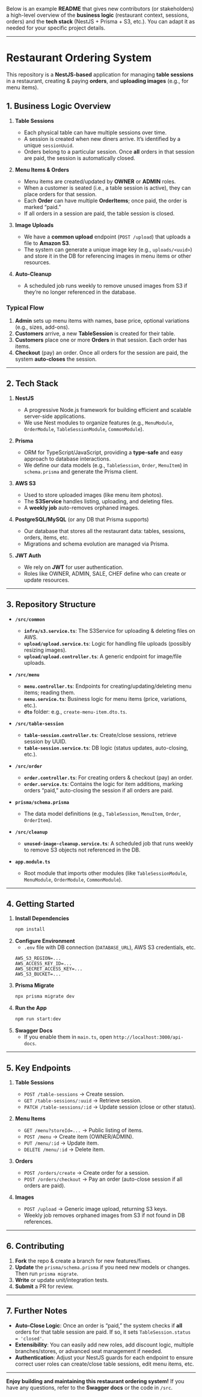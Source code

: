 Below is an example **README** that gives new contributors (or stakeholders) a high-level overview of the **business logic** (restaurant context, sessions, orders) and the **tech stack** (NestJS + Prisma + S3, etc.). You can adapt it as needed for your specific project details.

---

# Restaurant Ordering System

This repository is a **NestJS-based** application for managing **table sessions** in a restaurant, creating & paying **orders**, and **uploading images** (e.g., for menu items).

## 1. Business Logic Overview

1. **Table Sessions**

   - Each physical table can have multiple sessions over time.
   - A session is created when new diners arrive. It’s identified by a unique `sessionUuid`.
   - Orders belong to a particular session. Once **all** orders in that session are paid, the session is automatically closed.

2. **Menu Items & Orders**

   - Menu items are created/updated by **OWNER** or **ADMIN** roles.
   - When a customer is seated (i.e., a table session is active), they can place orders for that session.
   - Each **Order** can have multiple **OrderItems**; once paid, the order is marked “paid.”
   - If all orders in a session are paid, the table session is closed.

3. **Image Uploads**

   - We have a **common upload** endpoint (`POST /upload`) that uploads a file to **Amazon S3**.
   - The system can generate a unique image key (e.g., `uploads/<uuid>`) and store it in the DB for referencing images in menu items or other resources.

4. **Auto-Cleanup**
   - A scheduled job runs weekly to remove unused images from S3 if they’re no longer referenced in the database.

### Typical Flow

1. **Admin** sets up menu items with names, base price, optional variations (e.g., sizes, add-ons).
2. **Customers** arrive, a new **TableSession** is created for their table.
3. **Customers** place one or more **Orders** in that session. Each order has items.
4. **Checkout** (pay) an order. Once all orders for the session are paid, the system **auto-closes** the session.

---

## 2. Tech Stack

1. **NestJS**

   - A progressive Node.js framework for building efficient and scalable server-side applications.
   - We use Nest modules to organize features (e.g., `MenuModule`, `OrderModule`, `TableSessionModule`, `CommonModule`).

2. **Prisma**

   - ORM for TypeScript/JavaScript, providing a **type-safe** and easy approach to database interactions.
   - We define our data models (e.g., `TableSession`, `Order`, `MenuItem`) in `schema.prisma` and generate the Prisma client.

3. **AWS S3**

   - Used to store uploaded images (like menu item photos).
   - The **S3Service** handles listing, uploading, and deleting files.
   - A **weekly job** auto-removes orphaned images.

4. **PostgreSQL/MySQL** (or any DB that Prisma supports)

   - Our database that stores all the restaurant data: tables, sessions, orders, items, etc.
   - Migrations and schema evolution are managed via Prisma.

5. **JWT Auth**
   - We rely on **JWT** for user authentication.
   - Roles like OWNER, ADMIN, SALE, CHEF define who can create or update resources.

---

## 3. Repository Structure

- **`/src/common`**

  - **`infra/s3.service.ts`**: The S3Service for uploading & deleting files on AWS.
  - **`upload/upload.service.ts`**: Logic for handling file uploads (possibly resizing images).
  - **`upload/upload.controller.ts`**: A generic endpoint for image/file uploads.

- **`/src/menu`**

  - **`menu.controller.ts`**: Endpoints for creating/updating/deleting menu items; reading them.
  - **`menu.service.ts`**: Business logic for menu items (price, variations, etc.).
  - **`dto`** folder: e.g., `create-menu-item.dto.ts`.

- **`/src/table-session`**

  - **`table-session.controller.ts`**: Create/close sessions, retrieve session by UUID.
  - **`table-session.service.ts`**: DB logic (status updates, auto-closing, etc.).

- **`/src/order`**

  - **`order.controller.ts`**: For creating orders & checkout (pay) an order.
  - **`order.service.ts`**: Contains the logic for item additions, marking orders “paid,” auto-closing the session if all orders are paid.

- **`prisma/schema.prisma`**

  - The data model definitions (e.g., `TableSession`, `MenuItem`, `Order`, `OrderItem`).

- **`/src/cleanup`**

  - **`unused-image-cleanup.service.ts`**: A scheduled job that runs weekly to remove S3 objects not referenced in the DB.

- **`app.module.ts`**
  - Root module that imports other modules (like `TableSessionModule`, `MenuModule`, `OrderModule`, `CommonModule`).

---

## 4. Getting Started

1. **Install Dependencies**
   ```bash
   npm install
   ```
2. **Configure Environment**
   - `.env` file with DB connection (`DATABASE_URL`), AWS S3 credentials, etc.
   ```
   AWS_S3_REGION=...
   AWS_ACCESS_KEY_ID=...
   AWS_SECRET_ACCESS_KEY=...
   AWS_S3_BUCKET=...
   ```
3. **Prisma Migrate**
   ```bash
   npx prisma migrate dev
   ```
4. **Run the App**
   ```bash
   npm run start:dev
   ```
5. **Swagger Docs**
   - If you enable them in `main.ts`, open `http://localhost:3000/api-docs`.

---

## 5. Key Endpoints

1. **Table Sessions**

   - `POST /table-sessions` → Create session.
   - `GET /table-sessions/:uuid` → Retrieve session.
   - `PATCH /table-sessions/:id` → Update session (close or other status).

2. **Menu Items**

   - `GET /menu?storeId=...` → Public listing of items.
   - `POST /menu` → Create item (OWNER/ADMIN).
   - `PUT /menu/:id` → Update item.
   - `DELETE /menu/:id` → Delete item.

3. **Orders**

   - `POST /orders/create` → Create order for a session.
   - `POST /orders/checkout` → Pay an order (auto-close session if all orders are paid).

4. **Images**
   - `POST /upload` → Generic image upload, returning S3 keys.
   - Weekly job removes orphaned images from S3 if not found in DB references.

---

## 6. Contributing

1. **Fork** the repo & create a branch for new features/fixes.
2. **Update** the `prisma/schema.prisma` if you need new models or changes. Then run `prisma migrate`.
3. **Write** or update unit/integration tests.
4. **Submit** a PR for review.

---

## 7. Further Notes

- **Auto-Close Logic**: Once an order is “paid,” the system checks if **all** orders for that table session are paid. If so, it sets `TableSession.status = 'closed'`.
- **Extensibility**: You can easily add new roles, add discount logic, multiple branches/stores, or advanced seat management if needed.
- **Authentication**: Adjust your NestJS guards for each endpoint to ensure correct user roles can create/close table sessions, edit menu items, etc.

---

**Enjoy building and maintaining this restaurant ordering system!** If you have any questions, refer to the **Swagger docs** or the code in `/src`.
